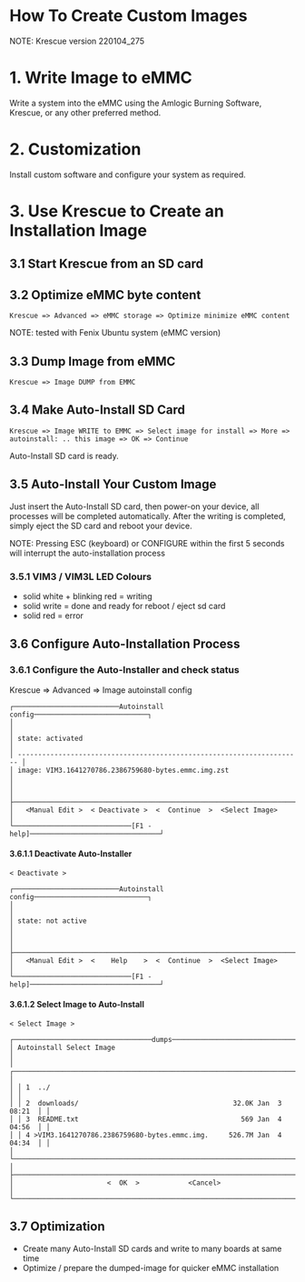 How To Create Custom Images
===========================

NOTE: Krescue version 220104_275

# 1. Write Image to eMMC

Write a system into the eMMC using the Amlogic Burning Software, Krescue, or any other preferred method.

# 2. Customization

Install custom software and configure your system as required.

# 3. Use Krescue to Create an Installation Image

## 3.1 Start Krescue from an SD card

## 3.2 Optimize eMMC byte content

    Krescue => Advanced => eMMC storage => Optimize minimize eMMC content

NOTE: tested with Fenix Ubuntu system (eMMC version)

## 3.3 Dump Image from eMMC

    Krescue => Image DUMP from EMMC

## 3.4 Make Auto-Install SD Card

    Krescue => Image WRITE to EMMC => Select image for install => More => autoinstall: .. this image => OK => Continue

Auto-Install SD card is ready.

## 3.5 Auto-Install Your Custom Image

Just insert the Auto-Install SD card, then power-on your device, all processes will be completed automatically. After the writing is completed, simply eject the SD card and reboot your device.

NOTE: Pressing ESC (keyboard) or CONFIGURE within the first 5 seconds will interrupt the auto-installation process

### 3.5.1 VIM3 / VIM3L LED Colours

+ solid white + blinking red   =   writing
+ solid write                  =   done and ready for reboot / eject sd card
+ solid red                    =   error

## 3.6 Configure Auto-Installation Process

### 3.6.1 Configure the Auto-Installer and check status

Krescue => Advanced => Image autoinstall config

    ┌──────────────────────────Autoinstall config────────────────────────────┐
    │                                                                        │
    │ state: activated                                                       │
    │ ---------------------------------------------------------------------- │
    │ image: VIM3.1641270786.2386759680-bytes.emmc.img.zst                   │
    │                                                                        │
    ├────────────────────────────────────────────────────────────────────────┤
    │   <Manual Edit >  < Deactivate >  <  Continue  >  <Select Image>       │
    └─────────────────────────────[F1 - help]────────────────────────────────┘

#### 3.6.1.1 Deactivate Auto-Installer

    < Deactivate >

    ┌──────────────────────────Autoinstall config────────────────────────────┐
    │                                                                        │
    │ state: not active                                                      │
    │                                                                        │
    ├────────────────────────────────────────────────────────────────────────┤
    │   <Manual Edit >  <    Help    >  <  Continue  >  <Select Image>       │
    └─────────────────────────────[F1 - help]────────────────────────────────┘

#### 3.6.1.2 Select Image to Auto-Install

    < Select Image >

    ┌──────────────────────────────────dumps─────────────────────────────────────┐
    │ Autoinstall Select Image                                                   │
    │ ┌────────────────────────────────────────────────────────────────────────┐ │
    │ │ 1  ../                                                                 │ │
    │ │ 2  downloads/                                      32.0K Jan  3 08:21  │ │
    │ │ 3  README.txt                                        569 Jan  4 04:56  │ │
    │ │ 4 >VIM3.1641270786.2386759680-bytes.emmc.img.     526.7M Jan  4 04:34  │ │
    │ └────────────────────────────────────────────────────────────────────────┘ │
    ├────────────────────────────────────────────────────────────────────────────┤
    │                       <  OK  >            <Cancel>                         │
    └────────────────────────────────────────────────────────────────────────────┘

## 3.7 Optimization

+ Create many Auto-Install SD cards and write to many boards at same time
+ Optimize / prepare the dumped-image for quicker eMMC installation
